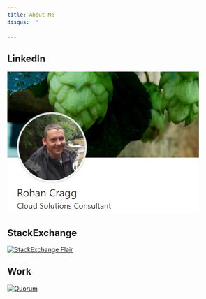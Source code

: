 ```yaml
---
title: About Me
disqus: ''

---
```


## LinkedIn

[![LinkedIn Profile](media/linkedin-profile.png?raw=true)](https://www.linkedin.com/in/rohancragg/)

## StackExchange

[![StackExchange Flair](https://stackexchange.com/users/flair/3688.png)](https://stackexchange.com/users/3688/rohancragg)

## Work

[![Quorum](https://www.qnrl.com/wp-content/uploads/2019/01/logo_qnrl.png)](https://www.qnrl.com/)